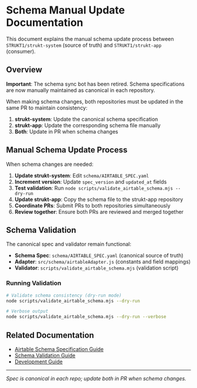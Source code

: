 # Schema Manual Update Documentation

This document explains the manual schema update process between `STRUKT1/strukt-system` (source of truth) and `STRUKT1/strukt-app` (consumer).

## Overview

**Important**: The schema sync bot has been retired. Schema specifications are now manually maintained as canonical in each repository.

When making schema changes, both repositories must be updated in the same PR to maintain consistency:

1. **strukt-system**: Update the canonical schema specification
2. **strukt-app**: Update the corresponding schema file manually
3. **Both**: Update in PR when schema changes

## Manual Schema Update Process

When schema changes are needed:

1. **Update strukt-system**: Edit `schema/AIRTABLE_SPEC.yaml` 
2. **Increment version**: Update `spec_version` and `updated_at` fields
3. **Test validation**: Run `node scripts/validate_airtable_schema.mjs --dry-run`
4. **Update strukt-app**: Copy the schema file to the strukt-app repository
5. **Coordinate PRs**: Submit PRs to both repositories simultaneously
6. **Review together**: Ensure both PRs are reviewed and merged together

## Schema Validation

The canonical spec and validator remain functional:

- **Schema Spec**: `schema/AIRTABLE_SPEC.yaml` (canonical source of truth)
- **Adapter**: `src/schema/airtableAdapter.js` (constants and field mappings)
- **Validator**: `scripts/validate_airtable_schema.mjs` (validation script)

### Running Validation

```bash
# Validate schema consistency (dry-run mode)
node scripts/validate_airtable_schema.mjs --dry-run

# Verbose output
node scripts/validate_airtable_schema.mjs --dry-run --verbose
```

## Related Documentation

- [Airtable Schema Specification Guide](AIRTABLE_SPEC_README.md)
- [Schema Validation Guide](SCHEMA_SYNC_VALIDATION.md)
- [Development Guide](DEVELOPMENT.md)

---

*Spec is canonical in each repo; update both in PR when schema changes.*
